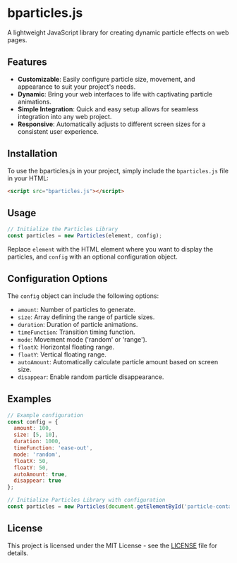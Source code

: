 # bparticles.js

A lightweight JavaScript library for creating dynamic particle effects on web pages.

## Features

- **Customizable**: Easily configure particle size, movement, and appearance to suit your project's needs.
- **Dynamic**: Bring your web interfaces to life with captivating particle animations.
- **Simple Integration**: Quick and easy setup allows for seamless integration into any web project.
- **Responsive**: Automatically adjusts to different screen sizes for a consistent user experience.

## Installation

To use the bparticles.js in your project, simply include the `bparticles.js` file in your HTML:

```html
<script src="bparticles.js"></script>
```

## Usage

```javascript
// Initialize the Particles Library
const particles = new Particles(element, config);
```

Replace `element` with the HTML element where you want to display the particles, and `config` with an optional configuration object.

## Configuration Options

The `config` object can include the following options:

- `amount`: Number of particles to generate.
- `size`: Array defining the range of particle sizes.
- `duration`: Duration of particle animations.
- `timeFunction`: Transition timing function.
- `mode`: Movement mode ('random' or 'range').
- `floatX`: Horizontal floating range.
- `floatY`: Vertical floating range.
- `autoAmount`: Automatically calculate particle amount based on screen size.
- `disappear`: Enable random particle disappearance.

## Examples

```javascript
// Example configuration
const config = {
  amount: 100,
  size: [5, 10],
  duration: 1000,
  timeFunction: 'ease-out',
  mode: 'random',
  floatX: 50,
  floatY: 50,
  autoAmount: true,
  disappear: true
};

// Initialize Particles Library with configuration
const particles = new Particles(document.getElementById('particle-container'), config);
```

## License

This project is licensed under the MIT License - see the [LICENSE](LICENSE) file for details.
